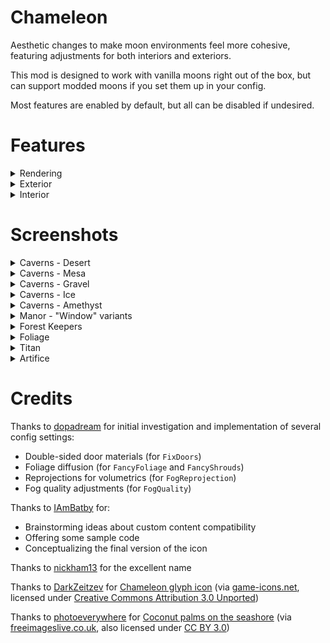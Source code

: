 # Chameleon

Aesthetic changes to make moon environments feel more cohesive, featuring adjustments for both interiors and exteriors.

This mod is designed to work with vanilla moons right out of the box, but can support modded moons if you set them up in your config.

Most features are enabled by default, but all can be disabled if undesired.

# Features

<details>
<summary>Rendering</summary>

- `PlanetPreview` - You can see the planet and moon you are currently orbiting on the ship's external camera. (Restored feature from v38)
  - Disable this setting if you experience over-exposed lighting on the ship (such as when using [Celestial Tint](https://thunderstore.io/c/lethal-company/p/sfDesat/Celestial_Tint/))
- `FancyFoliage` - Improves the shaders used on foliage to allow light to spread through the leaves.
- `FancyShrouds` - Applies the same visual improvements from `FancyFoliage` to Vain Shrouds (for [YesFox](https://thunderstore.io/c/lethal-company/p/Dev1A3/YesFox/) users)
- `FogQuality` - Increases the quality of fog volumes, to reduce visible noise ("graininess") but at the cost of performance.
- `FogReprojection` - Also reduces fog noise. "Light shapes" have much better definition.
  - This setting will cause flashlights (and other extremely dynamic light sources) to leave trails behind when they are moving at high speeds.
  - Since it's not a drop-in improvement, it is disabled by default, but give it a try if `FogQuality` settings are too expensive for you!
- `FixTitanVolume` - Fixes Titan using the wrong volumetric profile. (Most notably, the sky is erroneously a lot brighter than the other snowy moons)
- `FixArtificeVolume` - Fixes Artifice's volumetric profile, which has the exact opposite issue of Titan (uses the snowy profile instead of the default)
  - It makes the sky a lot clearer, and in general, makes everything brighter and feel more lively
  
</details>

<details>
<summary>Exterior</summary>

- `FancyEntranceDoors` - Replaces the main entrance doors with the fancy variant when a manor interior generates.
- `RecolorRandomRocks` - Randomly generated boulders (on the surface) will be snow white on blizzard moons.
- `RainyMarch` - March will experience near-constant drizzling rain, just like the terminal says. (Does not affect quicksand generation)
- `StormyGordion` - Gordion will experience near-constant heavy rain, as in the terminal. (Lightning does not strike at The Company)
  - Choose from `Never`, `Chance`, or `Always`.
  - The specific chance is dynamic and non-configurable.
- `EclipsesBlockMusic` - Prevent the morning/afternoon ambient tracks from playing during Eclipsed weather, which has its own ambience.
- `GiantSkins` - Forest Keepers will blend in more with the environment.
  - When spawning on snowy moons, they will be coated in snow like the trees.
  - When burnt to death by an explosion, their body will appear charred.
  - If you experience issues with other skin mods, you should disable this.

</details>

<details>
<summary>Interior</summary>

- `DoorLightColors` - The light shining behind the entrance doors (on factory and mineshaft) will change color depending on the current moon, weather conditions, and time of day.
- `PowerOffBreakerBox` - Turns off the light on the breaker box when the apparatus gets unplugged.
- `FixDoorMeshes` - Fixes factory doors not displaying glass on both sides of the frame. Fixes doorknobs looking broken on one side of all door variants (except mineshaft's)
- `WeatherAmbience` - Makes rain and blizzards faintly audible while inside of the building.
  - Volume slider goes from 0 (0%) to 1 (100%).

<details>
<summary>Interior - Manor</summary>

- `PowerOffWindows` - Turns off the "fake windows" when the breaker box is turned off.
- `WindowVariants` - Changes the images on the \"fake windows\" to better match the exterior of the current moon.

</details>

<details>
<summary>Interior - Mineshaft</summary>

- `VanillaCavesList` - Lets you specify the weight of vanilla caverns on moons (in case you want random variation)
- `IceCavesList` - A list of moons that support generating ice caverns.
- `AmethystCavesList` - A list of moons that support generating amethyst caverns.
- `DesertCavesList` - A list of moons that support generating desert caverns.
- `MesaCavesList` - A list of moons that support generating mesa caverns.
- `GravelCavesList` - A list of moons that support generating gravel caverns.
- `AutoAdaptSnow` - Automatically enables ice caverns on modded moons if they are snowy. If you use [Artifice Blizzard](https://thunderstore.io/c/lethal-company/p/ButteryStancakes/ArtificeBlizzard/), this will also enable ice caves specifically when the surface is snowy.

</details>
</details>

# Screenshots

<details>
<summary>Caverns - Desert</summary>
<img src="https://i.ibb.co/SXQS278/desert1.png" alt="Desert #1" width="640"/>
<img src="https://i.ibb.co/m8Y4D8W/desert2.png" alt="Desert #2" width="640"/>
<img src="https://i.ibb.co/284s47h/desert3.png" alt="Desert #3" width="640"/>
<img src="https://i.ibb.co/0r36tRF/desert4.png" alt="Desert #4" width="640"/>
</details>
<details>
<summary>Caverns - Mesa</summary>
<img src="https://i.ibb.co/T0HyBGW/mesa1.png" alt="Mesa #1" width="640"/>
<img src="https://i.ibb.co/vL2ZNYv/mesa2.png" alt="Mesa #2" width="640"/>
<img src="https://i.ibb.co/L9H49gx/mesa3.png" alt="Mesa #3" width="640"/>
</details>
<details>
<summary>Caverns - Gravel</summary>
<img src="https://i.ibb.co/yf7jJLx/gravel1.png" alt="Gravel #1" width="640"/>
<img src="https://i.ibb.co/F4s5Tb7/gravel2.png" alt="Gravel #2" width="640"/>
<img src="https://i.ibb.co/524QVLM/gravel3.png" alt="Gravel #3" width="640"/>
<img src="https://i.ibb.co/vqwvJ0t/gravel4.png" alt="Gravel #4" width="640"/>
</details>
<details>
<summary>Caverns - Ice</summary>
<img src="https://i.ibb.co/w7TRj6z/ice1.png" alt="Ice #1" width="640"/>
<img src="https://i.ibb.co/7VVp171/ice2.png" alt="Ice #2" width="640"/>
<img src="https://i.ibb.co/bg4BkY5/ice3.png" alt="Ice #3" width="640"/>
<img src="https://i.ibb.co/nkn96mb/ice4.png" alt="Ice #4" width="640"/>
</details>
<details>
<summary>Caverns - Amethyst</summary>
<img src="https://i.ibb.co/FW12Rsr/amethyst1.png" alt="Amethyst #1" width="640"/>
<img src="https://i.ibb.co/km7x4Tm/amethyst2.png" alt="Amethyst #2" width="640"/>
<img src="https://i.ibb.co/GMHpvMC/amethyst3.png" alt="Amethyst #3" width="640"/>
<img src="https://i.ibb.co/SV8VzZY/amethyst4.png" alt="Amethyst #4" width="640"/>
</details>
<details>
<summary>Manor - "Window" variants</summary>
<img src="https://i.ibb.co/rc9WJ16/offense-window.png" alt="Experimentation, Assurance, Offense" width="640"/>
<img src="https://i.ibb.co/kqS0w5X/rend-window.png" alt="Rend, Dine, Titan" width="640"/>
<img src="https://i.ibb.co/gryYNdB/embrion-window.png" alt="Embrion" width="640"/>
</details>
<details>
<summary>Forest Keepers</summary>
<img src="https://i.ibb.co/1KG1bYd/snowygiant.png" alt="Snowy giant" width="640"/>
<img src="https://i.ibb.co/xLqW5MP/burntgiant.png" alt="Burnt giant" width="640"/>
</details>
<details>
<summary>Foliage</summary>
<img src="https://i.ibb.co/5sBCprV/foliagevanilla.png" alt="FancyFoliage and FancyShrouds disabled" width="640"/>
<img src="https://i.ibb.co/7WhtYhS/foliagefix.png" alt="FancyFoliage and FancyShrouds enabled" width="640"/>
</details>
<details>
<summary>Titan</summary>
<img src="https://i.ibb.co/3hgWpzs/titanvanilla.png" alt="FixTitanVolume disabled" width="640"/>
<img src="https://i.ibb.co/hgdGVsz/titanfix.png" alt="FixTitanVolume enabled" width="640"/>
</details>
<details>
<summary>Artifice</summary>
<img src="https://i.ibb.co/sF08rgG/artificevanilla.png" alt="FixArtificeVolume disabled" width="640"/>
<img src="https://i.ibb.co/7V003WH/artificefix.png" alt="FixArtificeVolume enabled" width="640"/>
</details>

# Credits

Thanks to [dopadream](https://thunderstore.io/c/lethal-company/p/dopadream/) for initial investigation and implementation of several config settings:
- Double-sided door materials (for `FixDoors`)
- Foliage diffusion (for `FancyFoliage` and `FancyShrouds`)
- Reprojections for volumetrics (for `FogReprojection`)
- Fog quality adjustments (for `FogQuality`)

Thanks to [IAmBatby](https://thunderstore.io/c/lethal-company/p/IAmBatby/) for:
- Brainstorming ideas about custom content compatibility
- Offering some sample code
- Conceptualizing the final version of the icon

Thanks to [nickham13](https://thunderstore.io/c/lethal-company/p/nickham13/) for the excellent name

Thanks to [DarkZeitzev](https://www.deviantart.com/darkzaitzev) for [Chameleon glyph icon](https://game-icons.net/1x1/darkzaitzev/chameleon-glyph.html) (via [game-icons.net](https://game-icons.net/), licensed under [Creative Commons Attribution 3.0 Unported](https://creativecommons.org/licenses/by/3.0/))

Thanks to [photoeverywhere](http://photoeverywhere.co.uk/) for [Coconut palms on the seashore](https://www.freeimageslive.co.uk/free_stock_image/coconut-palms-jpg) (via [freeimageslive.co.uk](https://www.freeimageslive.co.uk/), also licensed under [CC BY 3.0](https://creativecommons.org/licenses/by/3.0/))